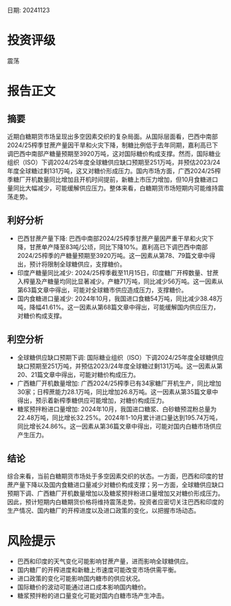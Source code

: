 
日期: 20241123

# 投资评级

震荡

# 报告正文

## 摘要

近期白糖期货市场呈现出多空因素交织的复杂局面。从国际层面看，巴西中南部2024/25榨季甘蔗产量因干旱和火灾下降，制糖比例低于去年同期，嘉利高已下调巴西中南部产糖量预期至3920万吨，这对国际糖价构成支撑。然而，国际糖业组织（ISO）下调2024/25年度全球糖供应缺口预期至251万吨，并预估2023/24年度全球糖过剩131万吨，这又对糖价形成压力。国内市场方面，广西2024/25榨季糖厂开机数量同比增加且开机时间提前，新糖上市压力增加，但10月食糖进口量同比大幅减少，可能缓解供应压力。整体来看，白糖期货市场短期内可能维持震荡走势。

## 利好分析

* 巴西甘蔗产量下降: 巴西中南部2024/25榨季甘蔗产量因严重干旱和火灾下降，甘蔗单产降至83吨/公顷，同比下降10%。嘉利高已下调巴西中南部2024/25榨季的产糖量预期至3920万吨。这一因素从第78、79篇文章中得出，预计将限制全球糖供应，支撑糖价。
* 印度产糖量同比减少: 2024/25榨季截至11月15日，印度糖厂开榨数量、甘蔗入榨量及产糖量均同比显著减少。产糖71万吨，同比减少56万吨。这一因素从第63篇文章中得出，可能对全球糖市供应造成压力，支撑糖价。
* 国内食糖进口量减少: 2024年10月，我国进口食糖54万吨，同比减少38.48万吨，降幅41.61%。这一因素从第68篇文章中得出，可能缓解国内供应压力，对糖价构成支撑。

## 利空分析

* 全球糖供应缺口预期下调: 国际糖业组织（ISO）下调2024/25年度全球糖供应缺口预期至251万吨，并预估2023/24年度全球糖过剩131万吨。这一因素从第20、21篇文章中得出，可能对糖价构成压力。
* 广西糖厂开机数量增加: 广西2024/25榨季已有34家糖厂开机生产，同比增加30家；日榨蔗能力28.1万吨，同比增加26.8万吨。这一因素从第35篇文章中得出，预示着新榨季糖供应可能增加，对糖价构成压力。
* 糖浆预拌粉进口量增加: 2024年10月，我国进口糖浆、白砂糖预混粉总量为22.48万吨，同比增长32.25%。2024年1-10月累计进口量达到195.74万吨，同比增长24.86%。这一因素从第36篇文章中得出，可能对国内白糖市场供应产生压力。

## 结论

综合来看，当前白糖期货市场处于多空因素交织的状态。一方面，巴西和印度的甘蔗产量下降以及国内食糖进口量减少对糖价构成支撑；另一方面，全球糖供应缺口预期下调、广西糖厂开机数量增加以及糖浆预拌粉进口量增加又对糖价形成压力。因此，预计短期内白糖期货价格将维持震荡走势。投资者应密切关注巴西和印度的生产情况、国内糖厂的开榨进度以及进口政策的变化，以把握市场动态。

# 风险提示

* 巴西和印度的天气变化可能影响甘蔗产量，进而影响全球糖供应。
* 国内糖厂的开榨进度和新糖上市速度可能改变市场供需平衡。
* 进口政策的变化可能影响国内糖市的供应状况。
* 国际糖价的波动可能通过进口成本影响国内糖价。
* 糖浆预拌粉的进口量变化可能对国内白糖市场产生冲击。
